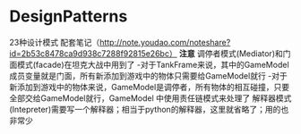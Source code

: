 # DesignPatterns
23种设计模式
配套笔记（http://note.youdao.com/noteshare?id=2b53c8478ca9d938c7288f92815e26bc）
**注意**
调停者模式(Mediator)和门面模式(facade)在坦克大战中用到了
    -对于TankFrame来说，其中的GameModel成员变量就是门面，所有新添加到游戏中的物体只需要给GameModel就行
    -对于新添加到游戏中的物体来说，GameModel是调停者，所有物体的相互碰撞，只要全部交给GameModel就行，GameModel
        中使用责任链模式来处理了
解释器模式(Intepreter)需要写一个解释器；相当于python的解释器，这里就省略了；用的也非常少       